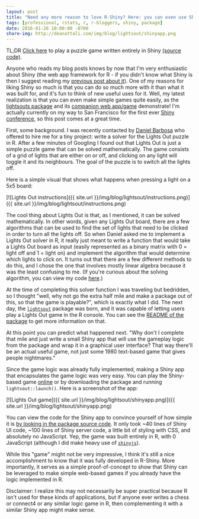 ```yaml
---
layout: post
title: "Need any more reason to love R-Shiny? Here: you can even use Shiny to create simple games!"
tags: [professional, rstats, r, r-bloggers, shiny, package]
date: 2016-01-26 10:00:00 -0700
share-img: http://deanattali.com/img/blog/lightsout/shinyapp.png
---
```


TL;DR [Click here](http://daattali.com/shiny/lightsout/) to play a puzzle game written entirely in Shiny [(source code)](https://github.com/daattali/lightsout/tree/master/inst/shiny).

Anyone who reads my blog posts knows by now that I'm very enthusiastic about Shiny (the web app framework for R - if you didn't know what Shiny is then I suggest reading my [previous post about it](http://deanattali.com/blog/building-shiny-apps-tutorial)). One of my reasons for liking Shiny so much is that you can do so much more with it than what it was built for, and it's fun to think of new useful uses for it. Well, my latest realization is that you can even make simple games quite easily, as the [lightsouts package](https://github.com/daattali/lightsout) and its [companion web app/game](http://daattali.com/shiny/lightsout/) demonstrate! I'm actually currently on my way to San Francisco for the first ever [Shiny conference](http://rstudio.org/shinydevcon), so this post comes at a great time.

First, some background. I was recently contacted by [Daniel Barbosa](https://pt.linkedin.com/in/danielbarbosa) who offered to hire me for a tiny project: write a solver for the Lights Out puzzle in R. After a few minutes of Googling I found out that Lights Out is just a simple puzzle game that can be solved mathematically. The game consists of a grid of lights that are either on or off, and clicking on any light will toggle it and its neighbours. The goal of the puzzle is to switch all the lights off. 

Here is a simple visual that shows what happens when pressing a light on a 5x5 board:

[![Lights Out instructions]({{ site.url }}/img/blog/lightsout/instructions.png)]({{ site.url }}/img/blog/lightsout/instructions.png)

The cool thing about Lights Out is that, as I mentioned, it can be solved mathematically. In other words, given any Lights Out board, there are a few algorithms that can be used to find the set of lights that need to be clicked in order to turn all the lights off. So when Daniel asked me to implement a Lights Out solver in R, it really just meant to write a function that would take a Lights Out board as input (easily represented as a binary matrix with 0 = light off and 1 = light on) and implement the algorithm that would determine which lights to click on. It turns out that there are a few different methods to do this, and I chose the one that involves mostly linear algebra because it was the least confusing to me. (If you're curious about the solving algorithm, you can view my code [here](https://github.com/daattali/lightsout/blob/master/R/solve.R).)

At the time of completing this solver function I was traveling but bedridden, so I thought "well, why not go the extra half mile and make a package out of this, so that the game is playable?", which is exactly what I did. The next day, the [`lightsout`](https://github.com/daattali/lightsout) package was born, and it was capable of letting users play a Lights Out game in the R console. You can see the [README of the package](https://github.com/daattali/lightsout) to get more information on that.

At this point you can predict what happened next. "Why don't I complete that mile and just write a small Shiny app that will use the gameplay logic from the package and wrap it in a graphical user interface? That way there'll be an actual useful game, not just some 1980 text-based game that gives people nightmares." 

Since the game logic was already fully implemented, making a Shiny app that encapsulates the game logic was very easy. You can play the Shiny-based game [online](http://daattali.com/shiny/lightsout/) or by downloading the package and running `lightsout::launch()`. Here is a screenshot of the app:

[![Lights Out game]({{ site.url }}/img/blog/lightsout/shinyapp.png)]({{ site.url }}/img/blog/lightsout/shinyapp.png)

You can view the code for the Shiny app to convince yourself of how simple it is [by looking in the package source code](https://github.com/daattali/lightsout/tree/master/inst/shiny). It only took ~40 lines of Shiny UI code, ~100 lines of Shiny server code, a little bit of styling with CSS, and absolutely no JavaScript. Yep, the game was built entirely in R, with 0 JavaScript (although I did make heavy use of [`shinyjs`](https://github.com/daattali/shinyjs)).

While this "game" might not be very impressive, I think it's still a nice accomplishment to know that it was fully developed in R-Shiny. More importantly, it serves as a simple proof-of-concept to show that Shiny can be leveraged to make simple web-based games if you already have the logic implemented in R.

Disclaimer: I realize this may not necessarily be super practical because R isn't used for these kinds of applications, but if anyone ever writes a chess or connect4 or any similar logic game in R, then complementing it with a similar Shiny app might make sense.
